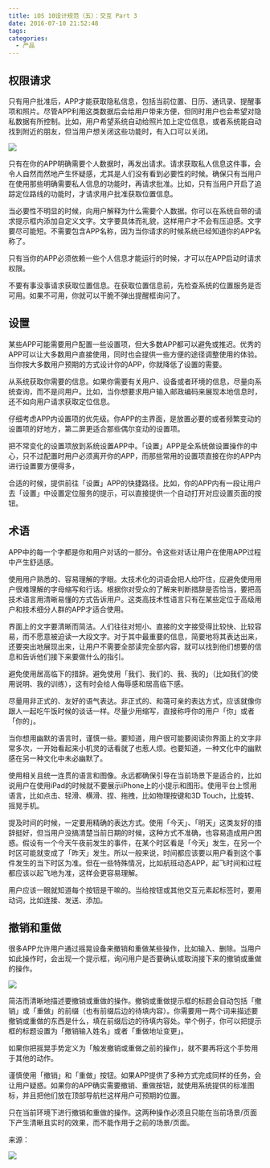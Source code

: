 ```yaml
---
title: iOS 10设计规范（五）：交互 Part 3
date: 2016-07-10 21:52:48
tags:
categories:
  - 产品
---
```


## 权限请求

只有用户批准后，APP才能获取隐私信息，包括当前位置、日历、通讯录、提醒事项和照片。尽管APP利用这类数据后会给用户带来方便，但同时用户也会希望对隐私数据有所控制。比如，用户希望系统自动给照片加上定位信息，或者系统能自动找到附近的朋友，但当用户想关闭这些功能时，有入口可以关闭。

![](http://pics.naaln.com/blog/2019-01-14-032522.jpg)

只有在你的APP明确需要个人数据时，再发出请求。请求获取私人信息这件事，会令人自然而然地产生怀疑感，尤其是人们没有看到必要性的时候。确保只有当用户在使用那些明确需要私人信息的功能时，再请求批准。比如，只有当用户开启了追踪定位路线的功能时，才请求用户批准获取位置信息。

当必要性不明显的时候，向用户解释为什么需要个人数据。你可以在系统自带的请求提示框内添加自定义文字。文字要具体而礼貌，这样用户才不会有压迫感。文字要尽可能短。不需要包含APP名称，因为当你请求的时候系统已经知道你的APP名称了。

只有当你的APP必须依赖一些个人信息才能运行的时候，才可以在APP启动时请求权限。

不要有事没事请求获取位置信息。在获取位置信息前，先检查系统的位置服务是否可用。如果不可用，你就可以干脆不弹出提醒框询问了。

## 设置

某些APP可能需要用户配置一些设置项，但大多数APP都可以避免或推迟。优秀的APP可以让大多数用户直接使用，同时也会提供一些方便的途径调整使用的体验。当你按大多数用户预期的方式设计你的APP，你就降低了设置的需要。

从系统获取你需要的信息。如果你需要有关用户、设备或者环境的信息，尽量向系统查询，而不是问用户。比如，当你想要求用户输入邮政编码来展现本地信息时，还不如向用户请求获取定位信息。

仔细考虑APP内设置项的优先级。你APP的主界面，是放置必要的或者频繁变动的设置项的好地方，第二屏更适合那些偶尔变动的设置项。

把不常变化的设置项放到系统设置APP中。「设置」APP是全系统做设置操作的中心，只不过配置时用户必须离开你的APP，而那些常用的设置项直接在你的APP内进行设置要方便得多，

合适的时候，提供前往「设置」APP的快捷路径。比如，你的APP内有一段让用户去「设置」中设置定位服务的提示，可以直接提供一个自动打开对应设置页面的按钮。

## 术语

APP中的每一个字都是你和用户对话的一部分。令这些对话让用户在使用APP过程中产生舒适感。

使用用户熟悉的、容易理解的字眼。太技术化的词语会把人给吓住，应避免使用用户很难理解的字母缩写和行话。根据你对受众的了解来判断措辞是否恰当，要把高技术语言用清晰易懂的方式告诉用户。这类高技术性语言只有在某些定位于高级用户和技术细分人群的APP才适合使用。

界面上的文字要清晰而简洁。人们往往对短小、直接的文字接受得比较快、比较容易，而不愿意被迫读一大段文字。对于其中最重要的信息，简要地将其表达出来，还要突出地展现出来，让用户不需要全部读完全部内容，就可以找到他们想要的信息和告诉他们接下来要做什么的指引。

避免使用居高临下的措辞。避免使用「我们、我们的、我、我的」（比如我们的使用说明、我的训练），这有时会给人侮辱感和居高临下感。

尽量用非正式的、友好的语气表达。非正式的、和蔼可亲的表达方式，应该就像你跟人一起吃午饭时候的谈话一样。尽量少用缩写，直接称呼你的用户「你」或者「你的」。

当你想用幽默的语言时，谨慎一些。要知道，用户很可能要阅读你界面上的文字非常多次，一开始看起来小机灵的话看就了也惹人烦。也要知道，一种文化中的幽默感在另一种文化中未必幽默了。

使用相关且统一连贯的语言和图像。永远都确保引导在当前场景下是适合的，比如说用户在使用iPad的时候就不要展示iPhone上的小提示和图形。使用平台上惯用语言，比如点击、轻滑、横滑、捏、拖拽，比如物理按键和3D Touch，比旋转、摇晃手机。

提及时间的时候，一定要用精确的表达方式。使用「今天」、「明天」这类友好的措辞挺好，但当用户没搞清楚当前日期的时候，这种方式不准确，也容易造成用户困惑。假设有一个今天午夜前发生的事件，在某个时区看是「今天」发生，在另一个时区可能就变成了「昨天」发生。所以一般来说，时间都应该要以用户看到这个事件发生的当下时区为准。但在一些特殊情况，比如航班动态APP，起飞时间和过程都应该以起飞地为准，这样会更容易理解。

用户应该一眼就知道每个按钮是干嘛的。当给按钮或其他交互元素起标签时，要用动词，比如连接、发送、添加。

## 撤销和重做

很多APP允许用户通过摇晃设备来撤销和重做某些操作，比如输入、删除。当用户如此操作时，会出现一个提示框，询问用户是否要确认或取消接下来的撤销或重做的操作。

![](http://pics.naaln.com/blog/2019-01-14-032524.jpg)

简洁而清晰地描述要撤销或重做的操作。撤销或重做提示框的标题会自动包括「撤销」或「重做」的前缀（也有前缀后边的待填内容）。你需要用一两个词来描述要撤销或重做的东西是什么，填在前缀后边的待填内容处。举个例子，你可以把提示框的标题设置为「撤销输入姓名」或者「重做地址变更」。

如果你把摇晃手势定义为「触发撤销或重做之前的操作」，就不要再将这个手势用于其他的动作。

谨慎使用「撤销」和「重做」按钮。如果APP提供了多种方式完成同样的任务，会让用户疑惑。如果你的APP确实需要撤销、重做按钮，就使用系统提供的标准图标，并且把他们放在顶部导航栏这样用户可预期的位置。

只在当前环境下进行撤销和重做的操作。这两种操作必须且只能在当前场景/页面下产生清晰且实时的效果，而不能作用于之前的场景/页面。

来源：

![](http://pics.naaln.com/blog/2019-01-14-032525.jpg)